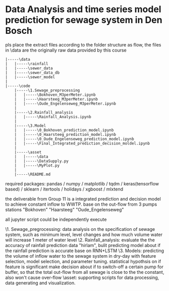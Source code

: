 # Data Analysis and time series model prediction for sewage system in Den Bosch

pls place the extract files according to the folder structure as flow, the files in \data are the originally raw data provided by this course
```
|-----\data
|	|-----\rainfall
|	|-----\sewer_data
|	|-----\sewer_data_db
|	|-----\sewer_model	
|
|-----\code
	|-----\1.Sewage_preprocessing
	|	|-----\Bokhoven_M3perMeter.ipynb
	|	|-----\Haarsteeg_M3perMeter.ipynb
	|	|-----\Oude_Engelenseweg_M3perMeter.ipynb
	|
	|-----\2.Rainfall_analysis
	|	|-----\Rainfall_Analysis.ipynb
	|
	|-----\3.Model
	|	|-----\0_Bokhoven_prediction_model.ipynb
	|	|-----\0_Haarsteeg_prediction_model.ipynb
	|	|-----\0_Oude_Engelenseweg_prediction_model.ipynb
	|	|-----\Final_Integrated_prediction_decision_moldel.ipynb
	|
	|-----\asset
	|	|-----\data
	|	|-----\DataSupply.py
	|	|-----\MyPlot.py
	|
	|-----\README.md

```
required packages:
pandas / numpy / matplotlib / tqdm / keras(tensorflow based) / sklearn / itertools / holidays / xgboost / mlxtend

the deliverable from Group 11 is a integrated prediction and decision model to achieve constant inflow to WWTP.
base on the out-flow from 3 pumps stations "Bokhoven" "Haarsteeg" "Oude_Engelenseweg"

all jupyter script could be independently execute 

\1. Sewage_pregrocessing:	data analysis on the specification of sewage system, such as minimum level, level changes and how much volume water will increase 1 meter of water level
\2. Rainfall_analysis:		evaluate the the accuracy of rainfall prediction data "hirlam", bulit predicting model about if the rainfall prediction is accurate base on RNN+LSTM
\3. Models:		predicting the volume of inflow water to the sewage system in dry-day with feature selection, model selection, and parameter tuning.  statistical hypothsis on if feature is significant
	   		make decision about if to switch-off a certain pump for buffer, so that the total out-flow from all sewage is close to the the constant, also won't cause over-flow
\asset:			supporting scripts for data processing, data generating and visualization.